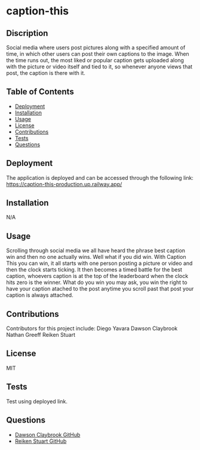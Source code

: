 # caption-this

## Discription

Social media where users post pictures along with a specified amount of time, in which other users can post their own captions to the image. When the time runs out, the most liked or popular caption gets uploaded along with the picture or video itself and tied to it, so whenever anyone views that post, the caption is there with it. 

## Table of Contents

- [Deployment](#deployment)
- [Installation](#installation)
- [Usage](#usage)
- [License](#license)
- [Contributions](#contributions)
- [Tests](#tests)
- [Questions](#questions)

## Deployment

The application is deployed and can be accessed through the following link: 
https://caption-this-production.up.railway.app/


## Installation

N/A

## Usage

Scrolling through social media we all have heard the phrase best caption win and then no one actually wins. Well what if you did win. With Caption This you can win, it all starts with one person posting a picture or video and then the clock starts ticking. It then becomes a timed battle for the best caption, whoevers caption is at the top of the leaderboard when the clock hits zero is the winner. What do you win you may ask, you win the right to have your caption atached to the post anytime you scroll past that post your caption is always attached.

## Contributions

Contributors for this project include:
Diego Yavara
Dawson Claybrook 
Nathan Greeff
Reiken Stuart

## License
MIT

## Tests

Test using deployed link.

## Questions
<ul>
<li> <a href = "https://github.com/Greeny467">Dawson Claybrook GitHub</a>
</li>
<li> <a href = "https://github.com/13rstuart7">Reiken Stuart GitHub</a>
</a>
